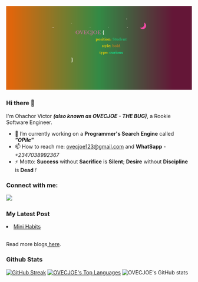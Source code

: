 <img src="Screenshot_2021-10-14 CodePen - A Pen by OVECJOE.png">

### Hi there 👋
I'm Ohachor Victor ***(also known as OVECJOE - THE BUG)***, a Rookie Software Engineer.
- 🔭 I’m currently working on a **Programmer's Search Engine** called ***"OPile"***
- 📫 How to reach me: ovecjoe123@gmail.com and **WhatSapp** - _+2347038992367_
- ⚡ Motto: **Success** without **Sacrifice** is **Silent**; **Desire** without **Discipline** is **Dead** *!*

### Connect with me:
<p align="left">

<a href = "https://www.linkedin.com/in/victor-ohachor-546a181b2/"><img src="https://img.icons8.com/fluent/48/000000/linkedin.png"></a>
</p>

 ### My Latest Post
<li> <a href="https://ovecjoe.hashnode.dev/mini-habits"> Mini Habits </a> </li> </br>
 
 Read more blogs<a href="https://ovecjoe.hashnode.dev/"> here</a>.
 
   ### Github Stats
 [![GitHub Streak](https://github-readme-streak-stats.herokuapp.com/?user=OVECJOE&theme=highcontrast)](https://git.io/streak-stats)
 <a href="https://github.com/SubhamRaoniar28/github-readme-stats"><img alt="OVECJOE's Top Languages" src="https://github-readme-stats.vercel.app/api/top-langs/?username=OVECJOE&langs_count=8&count_private=true&layout=compact&theme=highcontrast&hide_border=true&bg_color=0A524E" /></a>
![OVECJOE's GitHub stats](https://github-readme-stats.vercel.app/api?username=OVECJOE&show_icons=true&theme=highcontrast)
<br>
